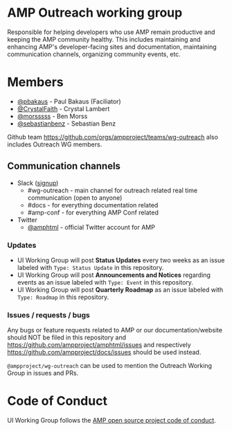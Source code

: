 # AMP Outreach working group

Responsible for helping developers who use AMP remain productive and keeping the AMP community healthy. This includes maintaining and enhancing AMP's developer-facing sites and documentation, maintaining communication channels, organizing community events, etc.

# Members

- [@pbakaus](https://github.com/pbakaus) - Paul Bakaus (Faciliator)
- [@CrystalFaith](https://github.com/CrystalFaith) - Crystal Lambert
- [@morsssss](https://github.com/morsssss) - Ben Morss
- [@sebastianbenz](https://github.com/sebastianbenz) - Sebastian Benz

Github team https://github.com/orgs/ampproject/teams/wg-outreach also includes Outreach WG members.

## Communication channels

- Slack ([signup](https://docs.google.com/forms/d/e/1FAIpQLSd83J2IZA6cdR6jPwABGsJE8YL4pkypAbKMGgUZZriU7Qu6Tg/viewform?fbzx=4406980310789882877))
  - #wg-outreach - main channel for outreach related real time communication (open to anyone)
  - #docs - for everything documentation related
  - #amp-conf - for everything AMP Conf related
- Twitter
  - [@amphtml](https://twitter.com/amphtml) - official Twitter account for AMP

### Updates

- UI Working Group will post **Status Updates** every two weeks as an issue labeled with `Type: Status Update` in this repository.
- UI Working Group will post **Announcements and Notices** regarding events as an issue labeled with `Type: Event` in this repository.
- UI Working Group will post **Quarterly Roadmap** as an issue labeled with `Type: Roadmap` in this repository.

### Issues / requests / bugs

Any bugs or feature requests related to AMP or our documentation/website should NOT be filed in this repository and https://github.com/ampproject/amphtml/issues and respectively https://github.com/ampproject/docs/issues should be used instead.

`@ampproject/wg-outreach` can be used to mention the Outreach Working Group in issues and PRs.

# Code of Conduct
UI Working Group follows the [AMP open source project code of conduct](https://github.com/ampproject/meta/blob/master/CODE_OF_CONDUCT.md).
